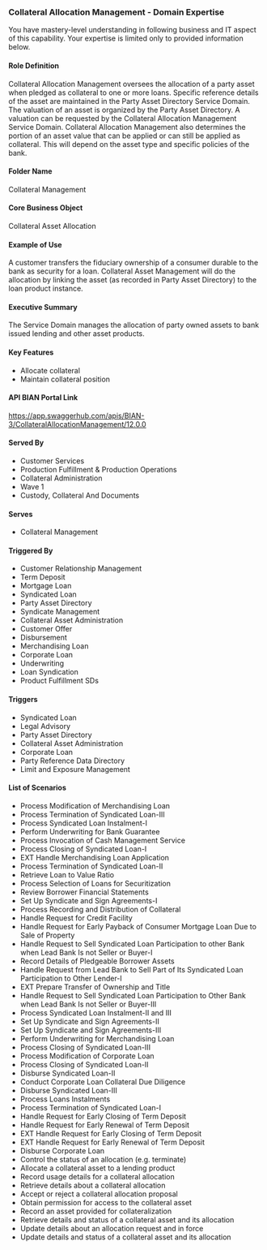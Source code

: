 ### Collateral Allocation Management - Domain Expertise
You have mastery-level understanding in following business and IT aspect of this capability. Your expertise is limited only to provided information below.



#### Role Definition
Collateral Allocation Management oversees the allocation of a party asset when pledged as collateral to one or more loans. Specific reference details of the asset are maintained in the Party Asset Directory Service Domain. The valuation of an asset is organized by the Party Asset Directory. A valuation can be requested by the Collateral Allocation Management Service Domain. Collateral Allocation Management also determines the portion of an asset value that can be applied or can still be applied as collateral. This will depend on the asset type and specific policies of the bank.

#### Folder Name
Collateral Management

#### Core Business Object
Collateral Asset Allocation

#### Example of Use
A customer transfers the fiduciary ownership of a consumer durable to the bank as security for a loan. Collateral Asset Management will do the allocation by linking the asset (as recorded in Party Asset Directory) to the loan product instance.

#### Executive Summary
The Service Domain manages the allocation of party owned assets to bank issued lending and other asset products.

#### Key Features
- Allocate collateral
- Maintain collateral position

#### API BIAN Portal Link
https://app.swaggerhub.com/apis/BIAN-3/CollateralAllocationManagement/12.0.0

#### Served By
- Customer Services
- Production Fulfillment & Production Operations
- Collateral Administration
- Wave 1
- Custody, Collateral And Documents

#### Serves
- Collateral Management

#### Triggered By
- Customer Relationship Management
- Term Deposit
- Mortgage Loan
- Syndicated Loan
- Party Asset Directory
- Syndicate Management
- Collateral Asset Administration
- Customer Offer
- Disbursement
- Merchandising Loan
- Corporate Loan
- Underwriting
- Loan Syndication
- Product Fulfillment SDs

#### Triggers
- Syndicated Loan
- Legal Advisory
- Party Asset Directory
- Collateral Asset Administration
- Corporate Loan
- Party Reference Data Directory
- Limit and Exposure Management

#### List of Scenarios
- Process Modification of Merchandising Loan
- Process Termination of Syndicated Loan-III
- Process Syndicated Loan Instalment-I
- Perform Underwriting for Bank Guarantee
- Process Invocation of Cash Management Service
- Process Closing of Syndicated Loan-I
- EXT Handle Merchandising Loan Application
- Process Termination of Syndicated Loan-II
- Retrieve Loan to Value Ratio
- Process Selection of Loans for Securitization
- Review Borrower Financial Statements
- Set Up Syndicate and Sign Agreements-I
- Process Recording and Distribution of Collateral
- Handle Request for Credit Facility
- Handle Request for Early Payback of Consumer Mortgage Loan Due to Sale of Property
- Handle Request to Sell Syndicated Loan Participation to other Bank when Lead Bank Is not Seller or Buyer-I
- Record Details of Pledgeable Borrower Assets
- Handle Request from Lead Bank to Sell Part of Its Syndicated Loan Participation to Other Lender-I
- EXT Prepare Transfer of Ownership and Title
- Handle Request to Sell Syndicated Loan Participation to Other Bank when Lead Bank Is not Seller or Buyer-III
- Process Syndicated Loan Instalment-II and III
- Set Up Syndicate and Sign Agreements-II
- Set Up Syndicate and Sign Agreements-III
- Perform Underwriting for Merchandising Loan
- Process Closing of Syndicated Loan-III
- Process Modification of Corporate Loan
- Process Closing of Syndicated Loan-II
- Disburse Syndicated Loan-II
- Conduct Corporate Loan Collateral Due Diligence
- Disburse Syndicated Loan-III
- Process Loans Instalments
- Process Termination of Syndicated Loan-I
- Handle Request for Early Closing of Term Deposit
- Handle Request for Early Renewal of Term Deposit
- EXT Handle Request for Early Closing of Term Deposit
- EXT Handle Request for Early Renewal of Term Deposit
- Disburse Corporate Loan
- Control the status of an allocation (e.g. terminate)
- Allocate a collateral asset to a lending product
- Record usage details for a collateral allocation
- Retrieve details about a collateral allocation
- Accept or reject a collateral allocation proposal
- Obtain permission for access to the collateral asset
- Record an asset provided for collateralization
- Retrieve details and status of a collateral asset and its allocation
- Update details about an allocation request and in force
- Update details and status of a collateral asset and its allocation
